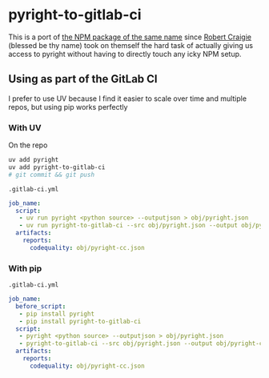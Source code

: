 # pyright-to-gitlab-ci

This is a port of [the NPM package of the same name](https://gitlab.com/ErezAmihud/pyright-to-gitlab-ci)
since [Robert Craigie](https://github.com/RobertCraigie/pyright-python)
(blessed be thy name) took on themself the hard task of actually giving us access
to pyright without having to directly touch any icky NPM setup.

## Using as part of the GitLab CI
I prefer to use UV because I find it easier to scale over time and multiple repos,
but using pip works perfectly

### With UV

On the repo

```bash
uv add pyright
uv add pyright-to-gitlab-ci
# git commit && git push
```

`.gitlab-ci.yml`

```yaml
job_name:
  script:
   - uv run pyright <python source> --outputjson > obj/pyright.json
   - uv run pyright-to-gitlab-ci --src obj/pyright.json --output obj/pyright-cc.json --base_path .
  artifacts:
    reports:
      codequality: obj/pyright-cc.json
```

### With pip

`.gitlab-ci.yml`

```yaml
job_name:
  before_script:
   - pip install pyright
   - pip install pyright-to-gitlab-ci
  script:
   - pyright <python source> --outputjson > obj/pyright.json
   - pyright-to-gitlab-ci --src obj/pyright.json --output obj/pyright-cc.json --base_path .
  artifacts:
    reports:
      codequality: obj/pyright-cc.json
```

